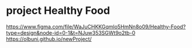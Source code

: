 # project Healthy Food
https://www.figma.com/file/WaJuCHKKGqmlo5HmNn8o09/Healthy-Food?type=design&node-id=0-1&t=NJuw353SGWt9o2tb-0
https://olbuni.github.io/newProject/
